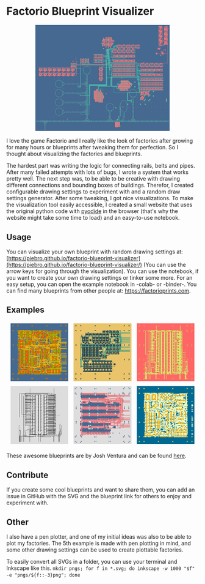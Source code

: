 # Factorio Blueprint Visualizer
<p align="center">
    <img src="example_svgs/example_01.svg" width="70%">
</p>

I love the game Factorio and I really like the look of factories after growing for many hours or blueprints after tweaking them for perfection. So I thought about visualizing the factories and blueprints.

The hardest part was writing the logic for connecting rails, belts and pipes. After many failed attempts with lots of bugs, I wrote a system that works pretty well. The next step was, to be able to be creative with drawing different connections and bounding boxes of buildings. Therefor, I created configurable drawing settings to experiment with and a random draw settings generator. After some tweaking, I got nice visualizations. To make the visualization tool easily accessible, I created a small website that uses the original python code with [pyodide](https://github.com/pyodide/pyodide) in the browser (that's why the website might take some time to load) and an easy-to-use notebook.

## Usage

You can visualize your own blueprint with random drawing settings at: [https://piebro.github.io/factorio-blueprint-visualizer](https://piebro.github.io/factorio-blueprint-visualizer/) (You can use the arrow keys for going through the visualization). You can use the notebook, if you want to create your own drawing settings or tinker some more. For an easy setup, you can open the example notebook in -colab- or -binder-. You can find many blueprints from other people at: https://factorioprints.com.

## Examples

<p align="center">
<img src="example_svgs/example_02.svg" width="30%" style="padding: 1% 1% 1% 1%">
<img src="example_svgs/example_03.svg" width="30%" style="padding: 1% 1% 1% 1%">
<img src="example_svgs/example_04.svg" width="30%" style="padding: 1% 1% 1% 1%">
<img src="example_svgs/example_05.svg" width="30%" style="padding: 1% 1% 1% 1%">
<img src="example_svgs/example_06.svg" width="30%" style="padding: 1% 1% 1% 1%">
<img src="example_svgs/example_07.svg" width="30%" style="padding: 1% 1% 1% 1%">
</p>

These awesome blueprints are by Josh Ventura and can be found [here](https://factorioprints.com/user/6QrnfqXIffQcWgHC6Xs4uHv1BGg2).

## Contribute

If you create some cool blueprints and want to share them, you can add an issue in GitHub with the SVG and the blueprint link for others to enjoy and experiment with.

## Other

I also have a pen plotter, and one of my initial ideas was also to be able to plot my factories. The 5th example is made with pen plotting in mind, and some other drawing settings can be used to create plottable factories.

To easily convert all SVGs in a folder, you can use your terminal and Inkscape like this.
```mkdir pngs; for f in *.svg; do inkscape -w 1000 "$f" -e "pngs/${f::-3}png"; done```
